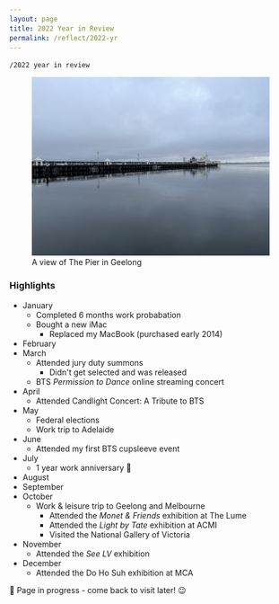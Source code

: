 ```yaml
---
layout: page
title: 2022 Year in Review
permalink: /reflect/2022-yr
---
```


`/2022 year in review`

<figure>
<img src="/assets/2022-10-geelong.jpg" alt="The Pier in Geelong">
<figcaption>A view of The Pier in Geelong</figcaption>
</figure>

### Highlights

- January
  - Completed 6 months work probabation 
  - Bought a new iMac
    - Replaced my MacBook (purchased early 2014)
- February
- March
  - Attended jury duty summons
    - Didn't get selected and was released
  - BTS *Permission to Dance* online streaming concert
- April
  - Attended Candlight Concert: A Tribute to BTS 
- May
  - Federal elections
  - Work trip to Adelaide
- June
  - Attended my first BTS cupsleeve event
- July
  - 1 year work anniversary 🎉
- August
- September
- October
  - Work & leisure trip to Geelong and Melbourne
    - Attended the *Monet & Friends* exhibition at The Lume
    - Attended the *Light by Tate* exhibition at ACMI
    - Visited the National Gallery of Victoria 
- November
  - Attended the *See LV* exhibition
- December
  - Attended the Do Ho Suh exhibition at MCA

🚧 Page in progress - come back to visit later! 😉 

<style>
  .wrapper {
    max-width: 58em;
  }
</style>